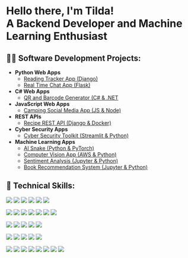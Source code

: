 <h1>Hello there, I'm Tilda!<br/>
A Backend Developer and Machine Learning Enthusiast</h1>

<h2>👨‍💻 Software Development Projects:</h2>

- <b>Python Web Apps</b>
  - [Reading Tracker App (Django)](https://github.com/tildajson/BookBuddy)
  - [Real Time Chat App (Flask)](https://github.com/tildajson/SocialSphere)
- <b>C# Web Apps</b>
  - [QR and Barcode Generator (C# & .NET](https://github.com/tildajson/QR-and-Barcode-Generator)
- <b>JavaScript Web Apps</b>
  - [Camping Social Media App (JS & Node)](https://github.com/tildajson/LaplandCamping)
- <b>REST APIs</b>
  - [Recipe REST API (Django & Docker)](https://github.com/tildajson/recipe-REST-API)
- <b>Cyber Security Apps</b>
  - [Cyber Security Toolkit (Streamlit & Python)](https://github.com/tildajson/PasswordVault)
- <b>Machine Learning Apps</b>
  - [AI Snake (Python & PyTorch)](https://github.com/tildajson/AI-snake)
  - [Computer Vision App (AWS & Python)](https://github.com/tildajson/AWS-computer-vision)
  - [Sentiment Analysis (Jupyter & Python)](https://github.com/tildajson/sentiment-analysis)
  - [Book Recommendation System (Jupyter & Python)](https://github.com/tildajson/book-recommendations)
  

<h2>🔧 Technical Skills:</h2>

![](https://img.shields.io/badge/Programming-3766AB?style=flat-square) ![](https://img.shields.io/badge/Python-232F3E?style=flat-square&logo=Python&logoColor=white) ![](https://img.shields.io/badge/Javascript-232F3E?style=flat-square&logo=javascript&logoColor=white) ![](https://img.shields.io/badge/C%23-232F3E?style=flat-square&logo=csharp&logoColor=white) ![](https://img.shields.io/badge/Git-232F3E?style=flat-square&logo=Git&logoColor=white) ![](https://img.shields.io/badge/Linux-232F3E?style=flat-square&logo=Linux&logoColor=white)  <br/>

![](https://img.shields.io/badge/Backend-3766AB?style=flat-square) ![](https://img.shields.io/badge/Django-232F3E?style=flat-square&logo=Django&logoColor=white) ![](https://img.shields.io/badge/Flask-232F3E?style=flat-square&logo=Flask&logoColor=white) ![](https://img.shields.io/badge/Node.js-232F3E?style=flat-square&logo=Node.js&logoColor=white) ![](https://img.shields.io/badge/.NET-232F3E?style=flat-square&logo=.NET&logoColor=white) ![](https://img.shields.io/badge/Express-232F3E?style=flat-square&logo=Express&logoColor=white) ![](https://img.shields.io/badge/Docker-232F3E?style=flat-square&logo=Docker&logoColor=white) <br/>

![](https://img.shields.io/badge/Frontend-3766AB?style=flat-square) ![](https://img.shields.io/badge/React-232F3E?style=flat-square&logo=React&logoColor=white) ![](https://img.shields.io/badge/Bootstrap-232F3E?style=flat-square&logo=Bootstrap&logoColor=white) ![](https://img.shields.io/badge/HTML-232F3E?style=flat-square&logo=HTML&logoColor=white) ![](https://img.shields.io/badge/CSS-232F3E?style=flat-square&logo=CSS&logoColor=white) </br>

![](https://img.shields.io/badge/Databases-3766AB?style=flat-square) ![](https://img.shields.io/badge/MySql-232F3E?style=flat-square&logo=MySql&logoColor=white) ![](https://img.shields.io/badge/Postgres-232F3E?style=flat-square&logo=Postgresql&logoColor=white) ![](https://img.shields.io/badge/SQLite-232F3E?style=flat-square&logo=SQLite&logoColor=white) ![](https://img.shields.io/badge/MongoDB-232F3E?style=flat-square&logo=MongoDB&logoColor=white) <br/>

![](https://img.shields.io/badge/Tools-3766AB?style=flat-square) ![](https://img.shields.io/badge/Jupyter-232F3E?style=flat-square&logo=Jupyter&logoColor=white) ![](https://img.shields.io/badge/Anaconda-232F3E?style=flat-square&logo=Anaconda&logoColor=white) ![](https://img.shields.io/badge/PyTorch-232F3E?style=flat-square&logo=PyTorch&logoColor=white) ![](https://img.shields.io/badge/AWS-232F3E?style=flat-square&logo=AmazonAWS&logoColor=white) ![](https://img.shields.io/badge/PyCharm-232F3E?style=flat-square&logo=PyCharm&logoColor=white) ![](https://img.shields.io/badge/VSCode-232F3E?style=flat-square&logo=VisualStudio&logoColor=white) ![](https://img.shields.io/badge/Streamlit-232F3E?style=flat-square&logo=Streamlit&logoColor=white)

<!-- <h2>🌐 Portfolio Website</h2>
https://tildajson.streamlit.app/


**tildajson/tildajson** is a ✨ _special_ ✨ repository because its `README.md` (this file) appears on your GitHub profile.

Here are some ideas to get you started:

- 🔭 I’m currently working on ...
- 🌱 I’m currently learning ...
- 👯 I’m looking to collaborate on ...
- 🤔 I’m looking for help with ...
- 💬 Ask me about ...
- 📫 How to reach me: ...
- 😄 Pronouns: ...
- ⚡ Fun fact: ...
-->
